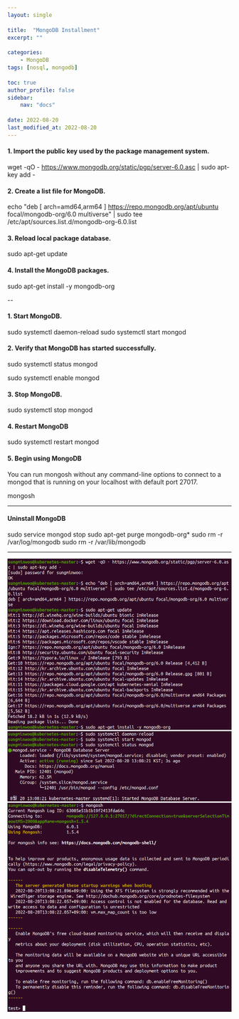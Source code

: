 ```yaml
---
layout: single

title:  "MongoDB Installment"
excerpt: ""

categories: 
    - MongoDB
tags: [nosql, mongodb]

toc: true
author_profile: false
sidebar:
    nav: "docs"

date: 2022-08-20
last_modified_at: 2022-08-20
---
```


#### 1. Import the public key used by the package management system.
wget -qO - https://www.mongodb.org/static/pgp/server-6.0.asc | sudo apt-key add -

#### 2. Create a list file for MongoDB.
echo "deb [ arch=amd64,arm64 ] https://repo.mongodb.org/apt/ubuntu focal/mongodb-org/6.0 multiverse" | sudo tee /etc/apt/sources.list.d/mongodb-org-6.0.list

#### 3. Reload local package database.
sudo apt-get update

#### 4. Install the MongoDB packages.
sudo apt-get install -y mongodb-org

--

#### 1. Start MongoDB.
sudo systemctl daemon-reload
sudo systemctl start mongod

#### 2. Verify that MongoDB has started successfully.
sudo systemctl status mongod

sudo systemctl enable mongod

#### 3. Stop MongoDB.
sudo systemctl stop mongod

#### 4. Restart MongoDB
sudo systemctl restart mongod

#### 5. Begin using MongoDB
You can run mongosh without any command-line options 
to connect to a mongod that is running on your localhost with default port 27017.

mongosh

---

#### Uninstall MongoDB

sudo service mongod stop
sudo apt-get purge mongodb-org*
sudo rm -r /var/log/mongodb
sudo rm -r /var/lib/mongodb

---

![image1](/assets/images/mongodb/mongodb-gpg-key.png)
![image2](/assets/images/mongodb/systemctl-mongodb.png)
![image3](/assets/images/mongodb/mongosh.png)